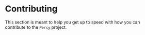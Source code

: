 # Contributing

This section is meant to help you get up to speed with how you can contribute to the `Percy` project.

